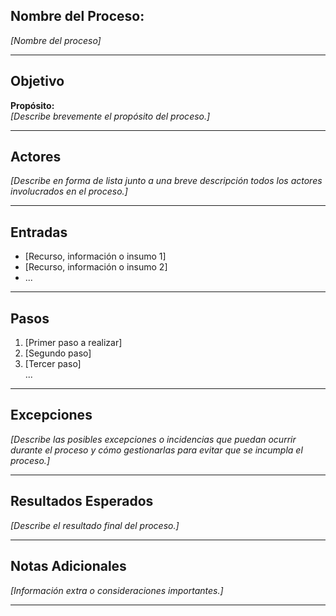 

## **Nombre del Proceso:**  
*[Nombre del proceso]*

---

## **Objetivo**  
**Propósito:**  
_[Describe brevemente el propósito del proceso.]_

---

## **Actores**  
_[Describe en forma de lista junto a una breve descripción todos los actores involucrados en el proceso.]_

---

## **Entradas**  
- [Recurso, información o insumo 1]  
- [Recurso, información o insumo 2]  
- ...

---

## **Pasos**  
1. [Primer paso a realizar]  
2. [Segundo paso]  
3. [Tercer paso]  
... 

---

## **Excepciones**  
_[Describe las posibles excepciones o incidencias que puedan ocurrir durante el proceso y cómo gestionarlas para evitar que se incumpla el proceso.]_

---

## **Resultados Esperados**  
_[Describe el resultado final del proceso.]_

---

## **Notas Adicionales**  
_[Información extra o consideraciones importantes.]_

---
